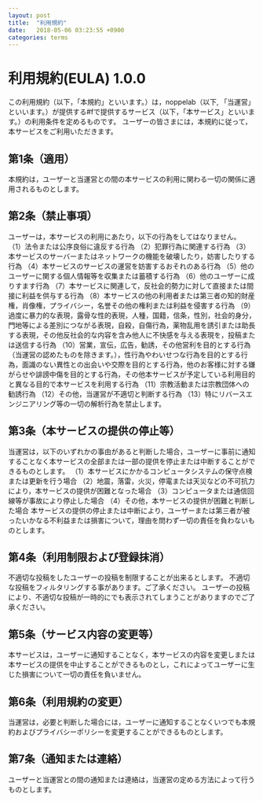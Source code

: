 ```yaml
---
layout: post
title:  "利用規約"
date:   2018-05-06 03:23:55 +0900
categories: terms
---
```


# 利用規約(EULA) 1.0.0

この利用規約（以下，「本規約」といいます。）は，noppelab（以下, 「当運営」といいます。）が提供する\#fで提供するサービス（以下，「本サービス」といいます。）の利用条件を定めるものです。 ユーザーの皆さまには，本規約に従って，本サービスをご利用いただきます。

## 第1条（適用）

本規約は，ユーザーと当運営との間の本サービスの利用に関わる一切の関係に適用されるものとします。

## 第2条（禁止事項）

ユーザーは，本サービスの利用にあたり，以下の行為をしてはなりません。 （1）法令または公序良俗に違反する行為 （2）犯罪行為に関連する行為 （3）本サービスのサーバーまたはネットワークの機能を破壊したり，妨害したりする行為 （4）本サービスのサービスの運営を妨害するおそれのある行為 （5）他のユーザーに関する個人情報等を収集または蓄積する行為 （6）他のユーザーに成りすます行為 （7）本サービスに関連して，反社会的勢力に対して直接または間接に利益を供与する行為 （8）本サービスの他の利用者または第三者の知的財産権，肖像権，プライバシー，名誉その他の権利または利益を侵害する行為 （9）過度に暴力的な表現，露骨な性的表現，人種，国籍，信条，性別，社会的身分，門地等による差別につながる表現，自殺，自傷行為，薬物乱用を誘引または助長する表現，その他反社会的な内容を含み他人に不快感を与える表現を，投稿または送信する行為 （10）営業，宣伝，広告，勧誘，その他営利を目的とする行為（当運営の認めたものを除きます。），性行為やわいせつな行為を目的とする行為，面識のない異性との出会いや交際を目的とする行為，他のお客様に対する嫌がらせや誹謗中傷を目的とする行為，その他本サービスが予定している利用目的と異なる目的で本サービスを利用する行為 （11）宗教活動または宗教団体への勧誘行為 （12）その他，当運営が不適切と判断する行為 （13）特にリバースエンジニアリング等の一切の解析行為を禁止します。

## 第3条（本サービスの提供の停止等）

当運営は，以下のいずれかの事由があると判断した場合，ユーザーに事前に通知することなく本サービスの全部または一部の提供を停止または中断することができるものとします。 （1）本サービスにかかるコンピュータシステムの保守点検または更新を行う場合 （2）地震，落雷，火災，停電または天災などの不可抗力により，本サービスの提供が困難となった場合 （3）コンピュータまたは通信回線等が事故により停止した場合 （4）その他，本サービスの提供が困難と判断した場合 本サービスの提供の停止または中断により，ユーザーまたは第三者が被ったいかなる不利益または損害について，理由を問わず一切の責任を負わないものとします。

## 第4条（利用制限および登録抹消）

不適切な投稿をしたユーザーの投稿を制限することが出来るとします。 不適切な投稿をフィルタリングする事があります。ご了承ください。 ユーザーの投稿により、不適切な投稿が一時的にでも表示されてしまうことがありますのでご了承ください。

## 第5条（サービス内容の変更等）

本サービスは，ユーザーに通知することなく，本サービスの内容を変更しまたは本サービスの提供を中止することができるものとし，これによってユーザーに生じた損害について一切の責任を負いません。

## 第6条（利用規約の変更）

当運営は，必要と判断した場合には，ユーザーに通知することなくいつでも本規約およびプライバシーポリシーを変更することができるものとします。

## 第7条（通知または連絡）

ユーザーと当運営との間の通知または連絡は，当運営の定める方法によって行うものとします。

